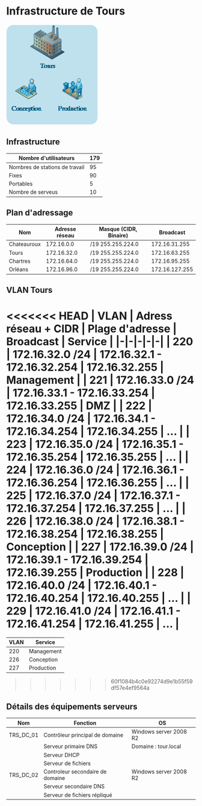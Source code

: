# Infrastructure de Tours

![Plan d'adressage](img/tours.png)

## Infrastructure

| Nombre d'utilisateurs | 179 |
|-|-|
| Nombres de stations de travail | 95 |
| Fixes | 90 |
| Portables | 5 |a
| Nombre de serveus | 10 |

## Plan d'adressage

| Nom | Adresse réseau | Masque (CIDR, Binaire) | Broadcast |
|-|-|-|-|
| Chateauroux | 172.16.0.0 | /19 255.255.224.0 | 172.16.31.255 |
| Tours | 172.16.32.0 | /19 255.255.224.0 | 172.16.63.255 |
| Chartres | 172.16.64.0 | /19 255.255.224.0 | 172.16.95.255 |
| Orléans | 172.16.96.0 | /19 255.255.224.0 | 172.16.127.255 |

##  VLAN Tours

<<<<<<< HEAD
| VLAN | Adress réseau + CIDR | Plage d'adresse | Broadcast | Service | 
|-|-|-|-|-|
| 220 | 172.16.32.0 /24 | 172.16.32.1 - 172.16.32.254 | 172.16.32.255 | Management |
| 221 | 172.16.33.0 /24 | 172.16.33.1 - 172.16.33.254 | 172.16.33.255 | DMZ |
| 222 | 172.16.34.0 /24 | 172.16.34.1 - 172.16.34.254 | 172.16.34.255 | ... |
| 223 | 172.16.35.0 /24 | 172.16.35.1 - 172.16.35.254 | 172.16.35.255 | ... |
| 224 | 172.16.36.0 /24 | 172.16.36.1 - 172.16.36.254 | 172.16.36.255 | ... |
| 225 | 172.16.37.0 /24 | 172.16.37.1 - 172.16.37.254 | 172.16.37.255 | ... |
| 226 | 172.16.38.0 /24 | 172.16.38.1 - 172.16.38.254 | 172.16.38.255 | Conception | 
| 227 | 172.16.39.0 /24 | 172.16.39.1 - 172.16.39.254 | 172.16.39.255 | Production |
| 228 | 172.16.40.0 /24 | 172.16.40.1 - 172.16.40.254 | 172.16.40.255 | ... |
| 229 | 172.16.41.0 /24 | 172.16.41.1 - 172.16.41.254 | 172.16.41.255 | ... |
=======
| VLAN | Service | 
|-|-|
| 220 | Management |
| 226 | Conception | 
| 227 | Production |
>>>>>>> 60f1084b4c0e92274d9e1b55f59df57e4ef9564a

## Détails des équipements serveurs

| Nom | Fonction | OS |
|-|-|-|
| TRS_DC_01 | Contrôleur principal de domaine | Windows server 2008 R2 |
| | Serveur primaire DNS | Domaine : tour.local |
| | Serveur DHCP | |
| | Serveur de fichiers | |
| TRS_DC_02 | Controleur secondaire de domaine | Windows server 2008 R2 |
| | Serveur secondaire DNS | |
| | Serveur de fichiers répliqué | |
